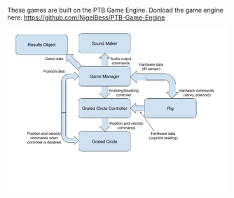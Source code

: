 These games are built on the PTB Game Engine.
Donload the game engine here: https://github.com/NigelBess/PTB-Game-Engine



![Alt text](https://github.com/NigelBess/Autobehaviour-Games/blob/master/Architecture.png "Architecture of the Gameobjects in the main game. Arrows represent the flow of information.")


